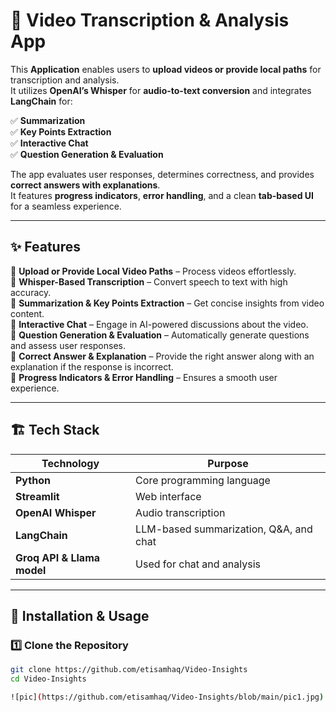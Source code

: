 # 🎥 Video Transcription & Analysis App  

This **Application** enables users to **upload videos or provide local paths** for transcription and analysis.  
It utilizes **OpenAI’s Whisper** for **audio-to-text conversion** and integrates **LangChain** for:  

✅ **Summarization**  
✅ **Key Points Extraction**  
✅ **Interactive Chat**  
✅ **Question Generation & Evaluation**  

The app evaluates user responses, determines correctness, and provides **correct answers with explanations**.  
It features **progress indicators**, **error handling**, and a clean **tab-based UI** for a seamless experience.  

---

## ✨ Features  

🔹 **Upload or Provide Local Video Paths** – Process videos effortlessly.  
🔹 **Whisper-Based Transcription** – Convert speech to text with high accuracy.  
🔹 **Summarization & Key Points Extraction** – Get concise insights from video content.  
🔹 **Interactive Chat** – Engage in AI-powered discussions about the video.  
🔹 **Question Generation & Evaluation** – Automatically generate questions and assess user responses.  
🔹 **Correct Answer & Explanation** – Provide the right answer along with an explanation if the response is incorrect.  
🔹 **Progress Indicators & Error Handling** – Ensures a smooth user experience.  

---

## 🏗️ Tech Stack  

| Technology  | Purpose |
|------------|---------|
| **Python**  | Core programming language |
| **Streamlit** | Web interface |
| **OpenAI Whisper** | Audio transcription |
| **LangChain** | LLM-based summarization, Q&A, and chat |
| **Groq API & Llama model** | Used for chat and analysis |

---

## 🚀 Installation & Usage  

### 1️⃣ Clone the Repository  
```bash
git clone https://github.com/etisamhaq/Video-Insights
cd Video-Insights

![pic](https://github.com/etisamhaq/Video-Insights/blob/main/pic1.jpg)

